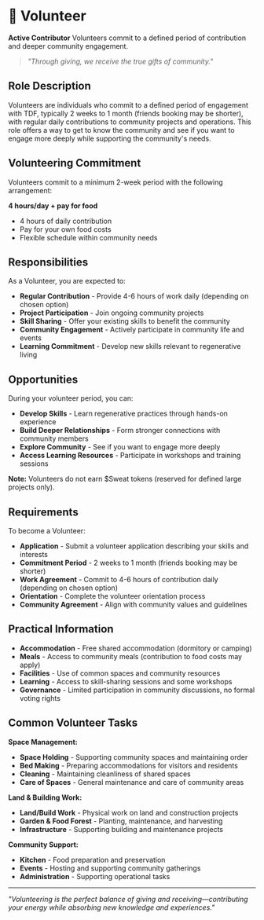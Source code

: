 # 🤝 Volunteer

**Active Contributor** Volunteers commit to a defined period of contribution and deeper community engagement.

> *"Through giving, we receive the true gifts of community."*

## Role Description

Volunteers are individuals who commit to a defined period of engagement with TDF, typically 2 weeks to 1 month (friends booking may be shorter), with regular daily contributions to community projects and operations. This role offers a way to get to know the community and see if you want to engage more deeply while supporting the community's needs.

## Volunteering Commitment

Volunteers commit to a minimum 2-week period with the following arrangement:

**4 hours/day + pay for food**
- 4 hours of daily contribution
- Pay for your own food costs
- Flexible schedule within community needs

## Responsibilities

As a Volunteer, you are expected to:

- **Regular Contribution** - Provide 4-6 hours of work daily (depending on chosen option)
- **Project Participation** - Join ongoing community projects
- **Skill Sharing** - Offer your existing skills to benefit the community
- **Community Engagement** - Actively participate in community life and events
- **Learning Commitment** - Develop new skills relevant to regenerative living

## Opportunities

During your volunteer period, you can:

- **Develop Skills** - Learn regenerative practices through hands-on experience
- **Build Deeper Relationships** - Form stronger connections with community members
- **Explore Community** - See if you want to engage more deeply
- **Access Learning Resources** - Participate in workshops and training sessions

**Note:** Volunteers do not earn $Sweat tokens (reserved for defined large projects only).

## Requirements

To become a Volunteer:

- **Application** - Submit a volunteer application describing your skills and interests
- **Commitment Period** - 2 weeks to 1 month (friends booking may be shorter)
- **Work Agreement** - Commit to 4-6 hours of contribution daily (depending on chosen option)
- **Orientation** - Complete the volunteer orientation process
- **Community Agreement** - Align with community values and guidelines

## Practical Information

- **Accommodation** - Free shared accommodation (dormitory or camping)
- **Meals** - Access to community meals (contribution to food costs may apply)
- **Facilities** - Use of common spaces and community resources
- **Learning** - Access to skill-sharing sessions and some workshops
- **Governance** - Limited participation in community discussions, no formal voting rights

## Common Volunteer Tasks

**Space Management:**
- **Space Holding** - Supporting community spaces and maintaining order
- **Bed Making** - Preparing accommodations for visitors and residents
- **Cleaning** - Maintaining cleanliness of shared spaces
- **Care of Spaces** - General maintenance and care of community areas

**Land & Building Work:**
- **Land/Build Work** - Physical work on land and construction projects
- **Garden & Food Forest** - Planting, maintenance, and harvesting
- **Infrastructure** - Supporting building and maintenance projects

**Community Support:**
- **Kitchen** - Food preparation and preservation
- **Events** - Hosting and supporting community gatherings
- **Administration** - Supporting operational tasks

---

*"Volunteering is the perfect balance of giving and receiving—contributing your energy while absorbing new knowledge and experiences."*
